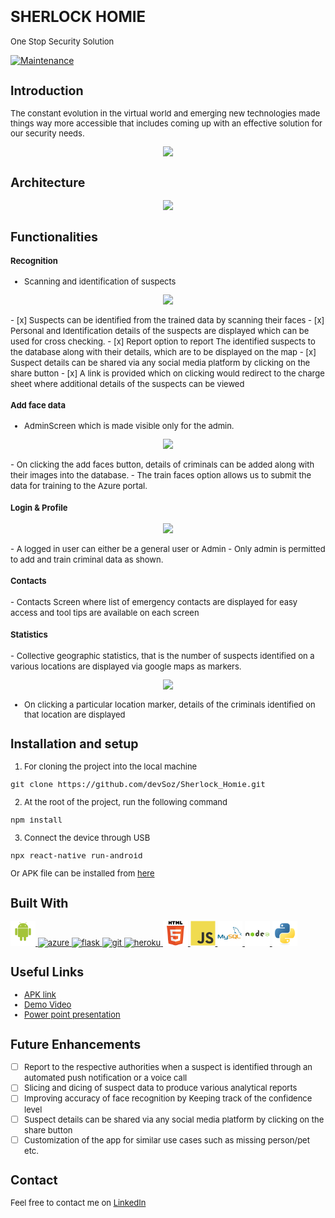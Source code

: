 <font size="+2"><b>

### SHERLOCK HOMIE</b></font><br>
<font size="-1">One Stop Security Solution</font>

[![Maintenance](https://img.shields.io/badge/Made_with-❤️-pink.svg)](https://www.youtube.com/watch?v=o8-nBIyFqaM)


<font size="-1">

## Introduction

The constant evolution in the virtual world and emerging new technologies made things way more accessible that includes coming up with an effective solution for our security needs.

<p align="center">
  <img src="https://i.ibb.co/jG0DMs0/HOme.jpg" />
</p>

## Architecture

<p align="center">
  <img src="https://i.ibb.co/j8cFCmS/Sherlock-Homie-1.png" />
</p>

## Functionalities

#### Recognition

- Scanning and identification of suspects

<p align="center">
  <img width="170" src="https://i.ibb.co/G2pfwqp/Whats-App-Image-2022-05-29-at-11-51-08-AM.jpg" />
</p>

<font size="-1">
- [x] Suspects can be identified from the trained data by scanning their faces
- [x] Personal and Identification details of the suspects are displayed which can be used for cross checking.
- [x] Report option to report The identified suspects to the database along with their details, which are to be displayed on the map
- [x] Suspect details can be shared via any social media platform by clicking on the share button
- [x] A link is provided which on clicking would redirect to the charge sheet where additional details of the suspects can be viewed

</font>

#### Add face data

- AdminScreen which is made visible only for the admin.
<p align="center">
  <img src="https://i.ibb.co/28q3hBL/image-2022-05-29-134502469.png" />
</p>

<font size="-1">
- On clicking the add faces button, details of criminals can be added along with their images into the database.
- The train faces option allows us to submit the data for training to the Azure portal.</font>

#### Login & Profile

<p align="center">
  <img  width ="170"  src="https://i.ibb.co/Ln34KF6/login.jpg" />
</p>

<font size="-1">
- A logged in user can either be a general user or Admin
- Only admin is permitted to add and train criminal data as shown.</font>

#### Contacts

<font size="-1">
- Contacts Screen where list of emergency contacts are displayed for easy access and tool tips are available on each screen
</font>

#### Statistics

<font size="-1">
- Collective geographic statistics, that is the number of suspects identified on a various locations are displayed via google maps as markers.

<p align="center">
  <img width ="170" src="https://i.ibb.co/FBsKqhS/map.jpg" />
</p>

- On clicking a particular location marker, details of the criminals identified on that location are displayed
  </font>

## Installation and setup

1. For cloning the project into the local machine

```
git clone https://github.com/devSoz/Sherlock_Homie.git
```

2. At the root of the project, run the following command

```
npm install
```

3. Connect the device through USB

```
npx react-native run-android
```

Or APK file can be installed from [here](https://drive.google.com/file/d/17mhqPSkfN8cCZfnnzUZkLK4FnZR2i542/view?usp=sharing)

## Built With

<p align="left"> <a href="https://developer.android.com" target="_blank" rel="noreferrer"> <img src="https://raw.githubusercontent.com/devicons/devicon/master/icons/android/android-original-wordmark.svg" alt="android" width="40" height="40"/> </a> <a href="https://azure.microsoft.com/en-in/" target="_blank" rel="noreferrer"> <img src="https://www.vectorlogo.zone/logos/microsoft_azure/microsoft_azure-icon.svg" alt="azure" width="40" height="40"/> </a> <a href="https://flask.palletsprojects.com/" target="_blank" rel="noreferrer"> <img src="https://www.vectorlogo.zone/logos/pocoo_flask/pocoo_flask-icon.svg" alt="flask" width="40" height="40"/> </a> <a href="https://git-scm.com/" target="_blank" rel="noreferrer"> <img src="https://www.vectorlogo.zone/logos/git-scm/git-scm-icon.svg" alt="git" width="40" height="40"/> </a> <a href="https://heroku.com" target="_blank" rel="noreferrer"> <img src="https://www.vectorlogo.zone/logos/heroku/heroku-icon.svg" alt="heroku" width="40" height="40"/> </a> <a href="https://www.w3.org/html/" target="_blank" rel="noreferrer"> <img src="https://raw.githubusercontent.com/devicons/devicon/master/icons/html5/html5-original-wordmark.svg" alt="html5" width="40" height="40"/> </a> <a href="https://developer.mozilla.org/en-US/docs/Web/JavaScript" target="_blank" rel="noreferrer"> <img src="https://raw.githubusercontent.com/devicons/devicon/master/icons/javascript/javascript-original.svg" alt="javascript" width="40" height="40"/> </a> <a href="https://www.mysql.com/" target="_blank" rel="noreferrer"> <img src="https://raw.githubusercontent.com/devicons/devicon/master/icons/mysql/mysql-original-wordmark.svg" alt="mysql" width="40" height="40"/> </a> <a href="https://nodejs.org" target="_blank" rel="noreferrer"> <img src="https://raw.githubusercontent.com/devicons/devicon/master/icons/nodejs/nodejs-original-wordmark.svg" alt="nodejs" width="40" height="40"/> </a> <a href="https://www.python.org" target="_blank" rel="noreferrer"> <img src="https://raw.githubusercontent.com/devicons/devicon/master/icons/python/python-original.svg" alt="python" width="40" height="40"/> </a> </p>

## Useful Links

- [APK link](https://drive.google.com/file/d/17mhqPSkfN8cCZfnnzUZkLK4FnZR2i542/view?usp=sharing)
- [Demo Video](https://www.youtube.com/watch?v=o8-nBIyFqaM)
- [Power point presentation](https://docs.google.com/presentation/d/1TQCPvJJGA4xI1ibhZkUT3lyyV9iD4txr/edit?usp=sharing&ouid=107510663828966773985&rtpof=true&sd=true)

## Future Enhancements

- [ ] Report to the respective authorities when a suspect is identified through an automated push notification or a voice call
- [ ] Slicing and dicing of suspect data to produce various analytical reports
- [ ] Improving accuracy of face recognition by Keeping track of the confidence level
- [ ] Suspect details can be shared via any social media platform by clicking on the share button
- [ ] Customization of the app for similar use cases such as missing person/pet etc.

## Contact

Feel free to contact me on [LinkedIn](https://www.linkedin.com/in/devipriya-sozharajan-a8b0b5210/)

</font>
